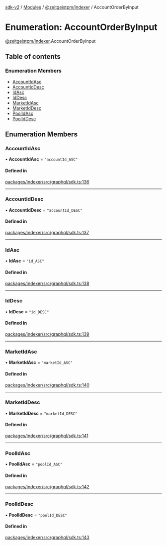 [sdk-v2](../README.md) / [Modules](../modules.md) / [@zeitgeistpm/indexer](../modules/zeitgeistpm_indexer.md) / AccountOrderByInput

# Enumeration: AccountOrderByInput

[@zeitgeistpm/indexer](../modules/zeitgeistpm_indexer.md).AccountOrderByInput

## Table of contents

### Enumeration Members

- [AccountIdAsc](zeitgeistpm_indexer.AccountOrderByInput.md#accountidasc)
- [AccountIdDesc](zeitgeistpm_indexer.AccountOrderByInput.md#accountiddesc)
- [IdAsc](zeitgeistpm_indexer.AccountOrderByInput.md#idasc)
- [IdDesc](zeitgeistpm_indexer.AccountOrderByInput.md#iddesc)
- [MarketIdAsc](zeitgeistpm_indexer.AccountOrderByInput.md#marketidasc)
- [MarketIdDesc](zeitgeistpm_indexer.AccountOrderByInput.md#marketiddesc)
- [PoolIdAsc](zeitgeistpm_indexer.AccountOrderByInput.md#poolidasc)
- [PoolIdDesc](zeitgeistpm_indexer.AccountOrderByInput.md#pooliddesc)

## Enumeration Members

### AccountIdAsc

• **AccountIdAsc** = ``"accountId_ASC"``

#### Defined in

[packages/indexer/src/graphql/sdk.ts:136](https://github.com/zeitgeistpm/sdk-next/blob/80e59d4/packages/indexer/src/graphql/sdk.ts#L136)

___

### AccountIdDesc

• **AccountIdDesc** = ``"accountId_DESC"``

#### Defined in

[packages/indexer/src/graphql/sdk.ts:137](https://github.com/zeitgeistpm/sdk-next/blob/80e59d4/packages/indexer/src/graphql/sdk.ts#L137)

___

### IdAsc

• **IdAsc** = ``"id_ASC"``

#### Defined in

[packages/indexer/src/graphql/sdk.ts:138](https://github.com/zeitgeistpm/sdk-next/blob/80e59d4/packages/indexer/src/graphql/sdk.ts#L138)

___

### IdDesc

• **IdDesc** = ``"id_DESC"``

#### Defined in

[packages/indexer/src/graphql/sdk.ts:139](https://github.com/zeitgeistpm/sdk-next/blob/80e59d4/packages/indexer/src/graphql/sdk.ts#L139)

___

### MarketIdAsc

• **MarketIdAsc** = ``"marketId_ASC"``

#### Defined in

[packages/indexer/src/graphql/sdk.ts:140](https://github.com/zeitgeistpm/sdk-next/blob/80e59d4/packages/indexer/src/graphql/sdk.ts#L140)

___

### MarketIdDesc

• **MarketIdDesc** = ``"marketId_DESC"``

#### Defined in

[packages/indexer/src/graphql/sdk.ts:141](https://github.com/zeitgeistpm/sdk-next/blob/80e59d4/packages/indexer/src/graphql/sdk.ts#L141)

___

### PoolIdAsc

• **PoolIdAsc** = ``"poolId_ASC"``

#### Defined in

[packages/indexer/src/graphql/sdk.ts:142](https://github.com/zeitgeistpm/sdk-next/blob/80e59d4/packages/indexer/src/graphql/sdk.ts#L142)

___

### PoolIdDesc

• **PoolIdDesc** = ``"poolId_DESC"``

#### Defined in

[packages/indexer/src/graphql/sdk.ts:143](https://github.com/zeitgeistpm/sdk-next/blob/80e59d4/packages/indexer/src/graphql/sdk.ts#L143)
